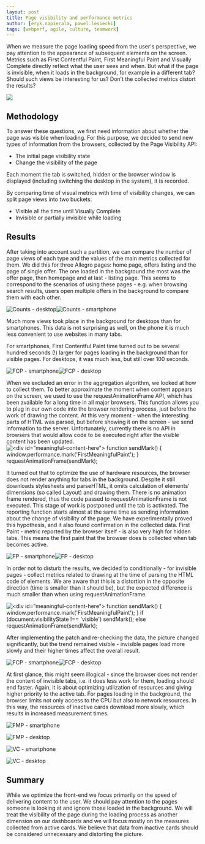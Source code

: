 ```yaml
---
layout: post
title: Page visibility and performance metrics
author: [eryk.napierala, pawel.lesiecki]
tags: [webperf, agile, culture, teamwork]
---
```


When we measure the page loading speed from the user's perspective, we pay attention to the appearance of subsequent elements on the screen. Metrics such as First Contentful Paint, First Meaningful Paint and Visually Complete directly reflect what the user sees and when. But what if the page is invisible, when it loads in the background, for example in a different tab? Should such views be interesting for us? Don’t the collected metrics distort the results?

![](/img/articles/2019-09-02-page-visibility-and-performance-metrics/image2.png)

## Methodology


To answer these questions, we first need information about whether the page was visible when loading. For this purpose, we decided to send new types of information from the browsers, collected by the Page Visibility API:

*   The initial page visibility state
*   Change the visibility of the page

Each moment the tab is switched, hidden or the browser window is displayed (including switching the desktop in the system), it is recorded.

By comparing time of visual metrics with time of visibility changes, we can split page views into two buckets:

*   Visible all the time until Visually Complete
*   Invisible or partially invisible while loading

## Results


After taking into account such a partition, we can compare the number of page views of each type and the values of the main metrics collected for them. We did this for three Allegro pages: home page, offers listing and the page of single offer. The one loaded in the background the most was the offer page, then homepage and at last - listing page. This seems to correspond to the scenarios of using these pages - e.g. when browsing search results, users open multiple offers in the background to compare them with each other.

![](/img/articles/2019-09-02-page-visibility-and-performance-metrics/image5.png "Counts - desktop")![](/img/articles/2019-09-02-page-visibility-and-performance-metrics/image3.png "Counts - smartphone")

Much more views took place in the background for desktops than for smartphones. This data is not surprising as well, on the phone it is much less convenient to use websites in many tabs.

For smartphones, First Contentful Paint time turned out to be several hundred seconds (!) larger for pages loading in the background than for visible pages. For desktops, it was much less, but still over 100 seconds.

![](/img/articles/2019-09-02-page-visibility-and-performance-metrics/image1.png "FCP - smartphone")![](/img/articles/2019-09-02-page-visibility-and-performance-metrics/image9.png "FCP - desktop")

When we excluded an error in the aggregation algorithm, we looked at how to collect them. To better approximate the moment when content appears on the screen, we used to use the requestAnimationFrame API, which has been available for a long time in all major browsers. This function allows you to plug in our own code into the browser rendering process, just before the work of drawing the content. At this very moment - when the interesting parts of HTML was parsed, but before showing it on the screen - we send information to the server. Unfortunately, currently there is no API in browsers that would allow code to be executed right after the visible content has been updated.![<div id=”meaningful-content-here">  function sendMark() { window.performance.mark('FirstMeaningfulPaint'); } requestAnimationFrame(sendMark);](/img/articles/2019-09-02-page-visibility-and-performance-metrics/image10.png)

It turned out that to optimize the use of hardware resources, the browser does not render anything for tabs in the background. Despite it still downloads stylesheets and parseHTML, it omits calculation of elements’ dimensions (so called Layout) and drawing them. There is no animation frame rendered, thus the code passed to requestAnimationFrame is not executed. This stage of work is postponed until the tab is activated. The reporting function starts almost at the same time as sending information about the change of visibility of the page. We have experimentally proved this hypothesis, and it also found confirmation in the collected data. First Paint - metric reported by the browser itself - is also very high for hidden tabs. This means the first paint that the browser does is collected when tab becomes active.

![](/img/articles/2019-09-02-page-visibility-and-performance-metrics/image12.png "FP - smartphone")![](/img/articles/2019-09-02-page-visibility-and-performance-metrics/image4.png "FP - desktop")

In order not to disturb the results, we decided to conditionally - for invisible pages - collect metrics related to drawing at the time of parsing the HTML code of elements. We are aware that this is a distortion in the opposite direction (time is smaller than it should be), but the expected difference is much smaller than when using requestAnimationFrame.

![<div id=”meaningful-content-here">  function sendMark() { window.performance.mark('FirstMeaningfulPaint'); } if (document.visibilityState !== 'visible') sendMark(); else requestAnimationFrame(sendMark);](/img/articles/2019-09-02-page-visibility-and-performance-metrics/image13.png)

After implementing the patch and re-checking the data, the picture changed significantly, but the trend remained visible - invisible pages load more slowly and their higher times affect the overall result.

![](/img/articles/2019-09-02-page-visibility-and-performance-metrics/image14.png "FCP - smartphone")![](/img/articles/2019-09-02-page-visibility-and-performance-metrics/image11.png "FCP - desktop")

At first glance, this might seem illogical - since the browser does not render the content of invisible tabs, i.e. it does less work for them, loading should end faster. Again, it is about optimizing utilization of resources and giving higher priority to the active tab. For pages loading in the background, the browser limits not only access to the CPU but also to network resources. In this way, the resources of inactive cards download more slowly, which results in increased measurement times.

![](/img/articles/2019-09-02-page-visibility-and-performance-metrics/image7.png "FMP - smartphone")

![](/img/articles/2019-09-02-page-visibility-and-performance-metrics/image15.png "FMP - desktop")

![](/img/articles/2019-09-02-page-visibility-and-performance-metrics/image8.png "VC - smartphone")

![](/img/articles/2019-09-02-page-visibility-and-performance-metrics/image6.png "VC - desktop")

## Summary

While we optimize the front-end we focus primarily on the speed of delivering content to the user. We should pay attention to the pages someone is looking at and ignore those loaded in the background. We will treat the visibility of the page during the loading process as another dimension on our dashboards and we will focus mostly on the measures collected from active cards. We believe that data from inactive cards should be considered unnecessary and distorting the picture.
